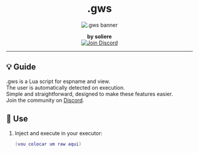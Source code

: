 <h1 align="center">.gws</h1>

<p align="center">
  <img src="https://imgur.com/rU1HyW5.png" alt=".gws banner" />
</p>

<p align="center">
  <b>by soliere</b><br />
  <a href="https://discord.gg/RrwRcvgFE8">
    <img src="https://img.shields.io/badge/Discord-Join-blue?style=flat-square&logo=discord" alt="Join Discord" />
  </a>
</p>

---

## 💡 Guide

.gws is a Lua script for espname and view.  
The user is automatically detected on execution.  
Simple and straightforward, designed to make these features easier.  
Join the community on [Discord](https://discord.gg/RrwRcvgFE8).

## 🚀 Use

1. Inject and execute in your executor:
   ```lua
   (vou colocar um raw aqui)
